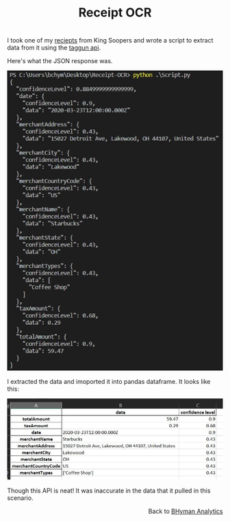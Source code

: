 
<h1>
    <p align="center">Receipt OCR</p>
</h1>

<h1></h1>

I took one of my <a href="https://github.com/bhyman67/Receipt-OCR/blob/master/reciept.jpg">reciepts</a> from King Soopers and wrote a script to extract data from it using the <a href = "https://www.taggun.io/">taggun api</a>. 


Here's what the JSON response was. 

![alt text](JSON_Response.JPG)

I extracted the data and imoported it into  pandas dataframe. It looks like this:

![alt text](Extracted_Data.JPG)

Though this API is neat! It was inaccurate in the data that it pulled in this scenario.

<p align="right">Back to <a href="https://bhyman67.github.io/">BHyman Analytics<a><p>